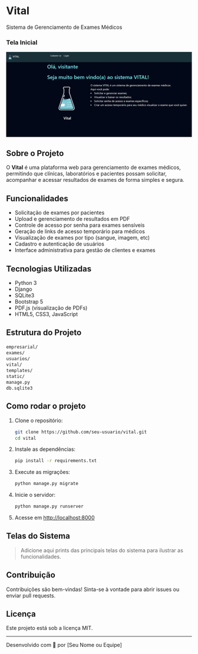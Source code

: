 # Vital

Sistema de Gerenciamento de Exames Médicos

### Tela Inicial
![Captura](https://raw.githubusercontent.com/MARISTELAOLIVEIRA/Vital/main/templates/static/img/Captura.png)

## Sobre o Projeto

O **Vital** é uma plataforma web para gerenciamento de exames médicos, permitindo que clínicas, laboratórios e pacientes possam solicitar, acompanhar e acessar resultados de exames de forma simples e segura.

## Funcionalidades

- Solicitação de exames por pacientes
- Upload e gerenciamento de resultados em PDF
- Controle de acesso por senha para exames sensíveis
- Geração de links de acesso temporário para médicos
- Visualização de exames por tipo (sangue, imagem, etc)
- Cadastro e autenticação de usuários
- Interface administrativa para gestão de clientes e exames

## Tecnologias Utilizadas

- Python 3
- Django
- SQLite3
- Bootstrap 5
- PDF.js (visualização de PDFs)
- HTML5, CSS3, JavaScript

## Estrutura do Projeto

```
empresarial/
exames/
usuarios/
vital/
templates/
static/
manage.py
db.sqlite3
```

## Como rodar o projeto

1. Clone o repositório:
    ```sh
    git clone https://github.com/seu-usuario/vital.git
    cd vital
    ```

2. Instale as dependências:
    ```sh
    pip install -r requirements.txt
    ```

3. Execute as migrações:
    ```sh
    python manage.py migrate
    ```

4. Inicie o servidor:
    ```sh
    python manage.py runserver
    ```

5. Acesse em [http://localhost:8000](http://localhost:8000)

## Telas do Sistema

> Adicione aqui prints das principais telas do sistema para ilustrar as funcionalidades.

## Contribuição

Contribuições são bem-vindas! Sinta-se à vontade para abrir issues ou enviar pull requests.

## Licença

Este projeto está sob a licença MIT.

---

Desenvolvido com 💙 por [Seu Nome ou Equipe]
